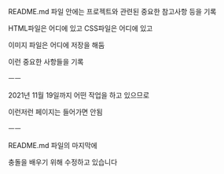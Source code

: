 README.md 파일 안에는 프로젝트와 관련된 중요한 참고사항 등을 기록

HTML파일은 어디에 있고
CSS파일은 어디에 있고

이미지 파일은 어디에 저장을 해둠

이런 중요한 사항들을 기록

ㅡㅡ

2021년 11월 19일까지 어떤 작업을 하고 있으므로 

이런저런 페이지는 들어가면 안됨

ㅡㅡ

README.md 파일의 마지막에

충돌을 배우기 위해 수정하고 있습니다